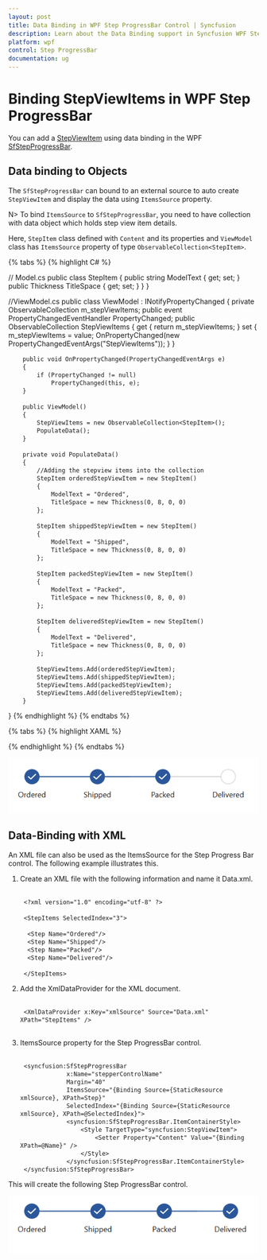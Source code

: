 ```yaml
---
layout: post
title: Data Binding in WPF Step ProgressBar Control | Syncfusion
description: Learn about the Data Binding support in Syncfusion WPF Step ProgressBar control and how to bind the properties.
platform: wpf
control: Step ProgressBar
documentation: ug
---
```


# Binding StepViewItems in WPF Step ProgressBar

You can add a [StepViewItem](https://help.syncfusion.com/cr/wpf/Syncfusion.UI.Xaml.ProgressBar.StepViewItem.html) using data binding in the WPF [SfStepProgressBar](https://help.syncfusion.com/cr/wpf/Syncfusion.UI.Xaml.ProgressBar.SfStepProgressBar.html).

## Data binding to Objects

The `SfStepProgressBar` can bound to an external source to auto create `StepViewItem` and display the data using `ItemsSource` property.   

N> To bind `ItemsSource` to `SfStepProgressBar`, you need to have collection with data object which holds step view item details.

Here, `StepItem` class defined with `Content` and its properties and `ViewModel` class has `ItemsSource` property of type `ObservableCollection<StepItem>`.

{% tabs %}
{% highlight C# %}

// Model.cs
public class StepItem 
    {
        public string ModelText { get; set; }       
        public Thickness TitleSpace { get; set; }
    }
}

//ViewModel.cs
public class ViewModel : INotifyPropertyChanged
{
        private ObservableCollection<StepItem> m_stepViewItems;
        public event PropertyChangedEventHandler PropertyChanged;
        public ObservableCollection<StepItem> StepViewItems
        {
            get
            {
                return m_stepViewItems;
            }
            set
            {
                m_stepViewItems = value;
                OnPropertyChanged(new PropertyChangedEventArgs("StepViewItems"));
            }
        }

        public void OnPropertyChanged(PropertyChangedEventArgs e)
        {
            if (PropertyChanged != null)
                PropertyChanged(this, e);
        }

        public ViewModel()
        {
            StepViewItems = new ObservableCollection<StepItem>();
            PopulateData();
        }

        private void PopulateData()
        {
            //Adding the stepview items into the collection
            StepItem orderedStepViewItem = new StepItem()
            {
                ModelText = "Ordered",
                TitleSpace = new Thickness(0, 8, 0, 0)
            };

            StepItem shippedStepViewItem = new StepItem()
            {
                ModelText = "Shipped",
                TitleSpace = new Thickness(0, 8, 0, 0)
            };

            StepItem packedStepViewItem = new StepItem()
            {
                ModelText = "Packed",
                TitleSpace = new Thickness(0, 8, 0, 0)
            };

            StepItem deliveredStepViewItem = new StepItem()
            {
                ModelText = "Delivered",
                TitleSpace = new Thickness(0, 8, 0, 0)
            };

            StepViewItems.Add(orderedStepViewItem);
            StepViewItems.Add(shippedStepViewItem);
            StepViewItems.Add(packedStepViewItem);
            StepViewItems.Add(deliveredStepViewItem);
        }
}
{% endhighlight %}
{% endtabs %}

{% tabs %}
{% highlight XAML %}

<Grid Name="grid">
        <syncfusion:SfStepProgressBar
                x:Name="stepperControlName"
                Margin="40"
                ItemsSource="{Binding StepViewItems}"
                Orientation="Horizontal"
                SelectedIndex="2">
                <syncfusion:SfStepProgressBar.ItemContainerStyle>
                    <Style TargetType="syncfusion:StepViewItem">
                        <Setter Property="Content" Value="{Binding ModelText}" />
                        <Setter Property="TextSpacing" Value="{Binding TitleSpace}" />
                    </Style>
                </syncfusion:SfStepProgressBar.ItemContainerStyle>
                <syncfusion:SfStepProgressBar.DataContext>
                    <local:ViewModel />
                </syncfusion:SfStepProgressBar.DataContext>
        </syncfusion:SfStepProgressBar>
</Grid>
{% endhighlight %}
{% endtabs %}

![WPF Step ProgressBar control auto creates stepview item from objects using data binding](Data-binding_images/Data-Binding.png)


## Data-Binding with XML

An XML file can also be used as the ItemsSource for the Step Progress Bar control. The following example illustrates this.

1. Create an XML file with the following information and name it Data.xml.

   ~~~xaml

	<?xml version="1.0" encoding="utf-8" ?>

    <StepItems SelectedIndex="3">

     <Step Name="Ordered"/>
     <Step Name="Shipped"/>
     <Step Name="Packed"/>
     <Step Name="Delivered"/>

    </StepItems>
   ~~~

			


2. Add the XmlDataProvider for the XML document.

   ~~~xaml

    <XmlDataProvider x:Key="xmlSource" Source="Data.xml" XPath="StepItems" />
			
   ~~~



3. ItemsSource property for the Step ProgressBar control.


   ~~~xaml
   
	<syncfusion:SfStepProgressBar
                x:Name="stepperControlName"
                Margin="40"
                ItemsSource="{Binding Source={StaticResource xmlSource}, XPath=Step}"
                SelectedIndex="{Binding Source={StaticResource xmlSource}, XPath=@SelectedIndex}">
                <syncfusion:SfStepProgressBar.ItemContainerStyle>
                    <Style TargetType="syncfusion:StepViewItem">
                        <Setter Property="Content" Value="{Binding XPath=@Name}" />
                    </Style>
                </syncfusion:SfStepProgressBar.ItemContainerStyle>
    </syncfusion:SfStepProgressBar>

   ~~~
		


This will create the following Step ProgressBar control.



![](Data-Binding_images/Data-Binding_img.png)

